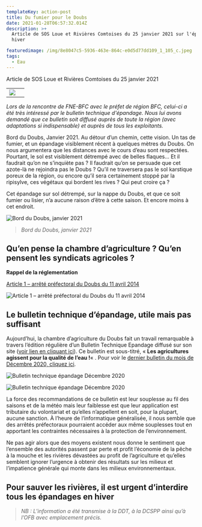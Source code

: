 ```yaml
---
templateKey: action-post
title: Du fumier pour le Doubs
date: 2021-01-28T06:57:32.014Z
description: >+
  Article de SOS Loue et Rivières Comtoises du 25 janvier 2021 sur l'épandage en
  hiver

featuredimage: /img/8e8047c5-5936-463e-864c-e0d5d77dd109_1_105_c.jpeg
tags:
  - Eau
---
```

Article de SOS Loue et Rivières Comtoises du 25 janvier 2021

<!--StartFragment-->

|                                                                                                                      |     |
| -------------------------------------------------------------------------------------------------------------------- | --- |
| [![](https://0.gravatar.com/avatar/3ebfbc952db160a597bde977048e97ad?s=50&d=&r=G)](https://www.soslrc.com/?author=10) |     |

*Lors de la rencontre de FNE-BFC avec le préfet de région BFC, celui-ci a été très intéressé par le bulletin technique d'épandage. Nous lui avons demandé que ce bulletin soit diffusé auprès de toute la région (avec adaptations si indispensable) et auprès de tous les exploitants.*

Bord du Doubs, Janvier 2021. Au détour d’un chemin, cette vision. Un tas de fumier, et un épandage visiblement récent à quelques mètres du Doubs. On nous argumentera que les distances avec le cours d’eau sont respectées. Pourtant, le sol est visiblement détrempé avec de belles flaques… Et il faudrait qu’on ne s’inquiète pas ? Il faudrait qu’on se persuade que cet azote-là ne rejoindra pas le Doubs ? Qu’il ne traversera pas le sol karstique poreux de la région, ou encore qu’il sera certainement stoppé par la ripisylve, ces végétaux qui bordent les rives ? Qui peut croire ça ?

Cet épandage sur sol détrempé, sur la nappe du Doubs, et que ce soit fumier ou lisier, n’a aucune raison d’être à cette saison. Et encore moins à cet endroit.

![Bord du Doubs, janvier 2021](/img/8e8047c5-5936-463e-864c-e0d5d77dd109_1_105_c.jpeg#center "Bord du Doubs, janvier 2021")

> *Bord du Doubs, janvier 2021*

## **Qu’en pense la chambre d’agriculture ? Qu’en pensent les syndicats agricoles ?**

**Rappel de la réglementation**

[Article 1 – arrêté préfectoral du Doubs du 11 avril 2014](http://www.doubs.gouv.fr/content/download/10707/66061/file/arrete%202014101-0024%20modifiant%20le%20RSD.pdf)

![Article 1 – arrêté préfectoral du Doubs du 11 avril 2014](/img/capture-d’écran-2020-03-25-à-10.45.46.png#center "Article 1 – arrêté préfectoral du Doubs du 11 avril 2014")

## Le bulletin technique d’épandage, utile mais pas suffisant

Aujourd’hui, la chambre d’agriculture du Doubs fait un travail remarquable à travers l’édition régulière d’un Bulletin Technique Epandage diffusé sur son site ([voir lien en cliquant ici](https://bourgognefranchecomte.chambres-agriculture.fr/doubs-territoire-de-belfort/publications/bulletin-technique-epandage)). Ce bulletin est sous-titré, « **Les agricultures agissent pour la qualité de l’eau !**« . Pour voir le [dernier bulletin du mois de Décembre 2020, cliquez ici](https://www.soslrc.com/wp-content/uploads/2021/01/Bulletin_Technique_Epandage_N__47.pdf).

![Bulletin technique épandage Décembre 2020](/img/téléchargé.png#center "Bulletin technique épandage Décembre 2020")

![Bulletin technique épandage Décembre 2020](/img/téléchargé-1-.png#center "Bulletin technique épandage Décembre 2020")

La force des recommandations de ce bulletin est leur souplesse au fil des saisons et de la météo mais leur faiblesse est que leur application est tributaire du volontariat et qu’elles n’appellent en soit, pour la plupart, aucune sanction. À l’heure de l’informatique généralisée, il nous semble que des arrêtés préfectoraux pourraient accéder aux même souplesses tout en apportant les contraintes nécessaires à la protection de l’environnement.

Ne pas agir alors que des moyens existent nous donne le sentiment que l’ensemble des autorités passent par perte et profit l’économie de la pêche à la mouche et les rivières dévastées au profit de l’agriculture et qu’elles semblent ignorer l’urgence à obtenir des résultats sur les milieux et l’impatience générale qui monte dans les milieux environnementaux.

## Pour sauver les rivières, il est urgent d’interdire tous les épandages en hiver

> *NB : L’information a été transmise à la DDT, à la DCSPP ainsi qu’à l’OFB avec emplacement précis.*